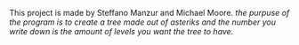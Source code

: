 This project is made by Steffano Manzur and Michael Moore.
*the purpuse of the program is to create a tree made out of asteriks and the number you write down is the amount of levels you want the tree to have.*
